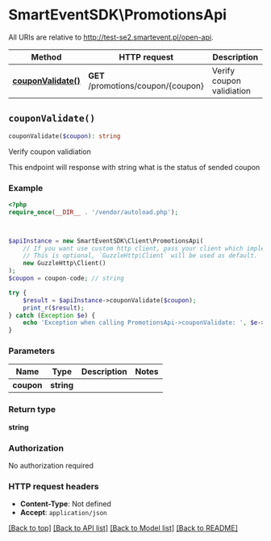 # SmartEventSDK\PromotionsApi

All URIs are relative to http://test-se2.smartevent.pl/open-api.

Method | HTTP request | Description
------------- | ------------- | -------------
[**couponValidate()**](PromotionsApi.md#couponValidate) | **GET** /promotions/coupon/{coupon} | Verify coupon validiation


## `couponValidate()`

```php
couponValidate($coupon): string
```

Verify coupon validiation

This endpoint will response with string what is the status of sended coupon

### Example

```php
<?php
require_once(__DIR__ . '/vendor/autoload.php');



$apiInstance = new SmartEventSDK\Client\PromotionsApi(
    // If you want use custom http client, pass your client which implements `GuzzleHttp\ClientInterface`.
    // This is optional, `GuzzleHttp\Client` will be used as default.
    new GuzzleHttp\Client()
);
$coupon = coupon-code; // string

try {
    $result = $apiInstance->couponValidate($coupon);
    print_r($result);
} catch (Exception $e) {
    echo 'Exception when calling PromotionsApi->couponValidate: ', $e->getMessage(), PHP_EOL;
}
```

### Parameters

Name | Type | Description  | Notes
------------- | ------------- | ------------- | -------------
 **coupon** | **string**|  |

### Return type

**string**

### Authorization

No authorization required

### HTTP request headers

- **Content-Type**: Not defined
- **Accept**: `application/json`

[[Back to top]](#) [[Back to API list]](../../README.md#endpoints)
[[Back to Model list]](../../README.md#models)
[[Back to README]](../../README.md)
